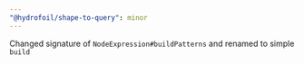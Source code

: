 ```yaml
---
"@hydrofoil/shape-to-query": minor
---
```


Changed signature of `NodeExpression#buildPatterns` and renamed to simple `build`
